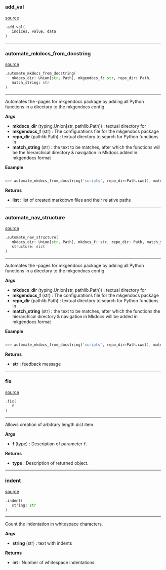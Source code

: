 #


### add_val
[source](https://github.com/allfed/Seaweed-Growth-Model/blob/master/automate_mkdocs.py/#L13)
```python
.add_val(
   indices, value, data
)
```


----


### automate_mkdocs_from_docstring
[source](https://github.com/allfed/Seaweed-Growth-Model/blob/master/automate_mkdocs.py/#L22)
```python
.automate_mkdocs_from_docstring(
   mkdocs_dir: Union[str, Path], mkgendocs_f: str, repo_dir: Path,
   match_string: str
)
```

---
Automates the -pages for mkgendocs package by adding all Python functions in a
directory to the mkgendocs config.

**Args**

* **mkdocs_dir** (typing.Union[str, pathlib.Path]) : textual directory for
* **mkgendocs_f** (str) : The configurations file for the mkgendocs package
* **repo_dir** (pathlib.Path) : textual directory to search for Python functions in
* **match_string** (str) : the text to be matches, after which the functions will be
the hierarchical directory & navigation in Mkdocs
added in mkgendocs format

**Example**


```python

>>> automate_mkdocs_from_docstring('scripts', repo_dir=Path.cwd(), match_string='pages:')
```

**Returns**

* **list**  : list of created markdown files and their relative paths


----


### automate_nav_structure
[source](https://github.com/allfed/Seaweed-Growth-Model/blob/master/automate_mkdocs.py/#L130)
```python
.automate_nav_structure(
   mkdocs_dir: Union[str, Path], mkdocs_f: str, repo_dir: Path, match_string: str,
   structure: dict
)
```

---
Automates the -pages for mkgendocs package by adding all Python
functions in a directory to the mkgendocs config.

**Args**

* **mkdocs_dir** (typing.Union[str, pathlib.Path]) : textual directory for
* **mkgendocs_f** (str) : The configurations file for the mkgendocs package
* **repo_dir** (pathlib.Path) : textual directory to search for Python functions in
* **match_string** (str) : the text to be matches, after which the functions
the hierarchical directory & navigation in Mkdocs
will be added in mkgendocs format

**Example**


```python

>>> automate_mkdocs_from_docstring('scripts', repo_dir=Path.cwd(), match_string='pages:')
```

**Returns**

* **str**  : feedback message


----


### fix
[source](https://github.com/allfed/Seaweed-Growth-Model/blob/master/automate_mkdocs.py/#L174)
```python
.fix(
   f
)
```

---
Allows creation of arbitrary length dict item


**Args**

* **f** (type) : Description of parameter `f`.


**Returns**

* **type**  : Description of returned object.


----


### indent
[source](https://github.com/allfed/Seaweed-Growth-Model/blob/master/automate_mkdocs.py/#L187)
```python
.indent(
   string: str
)
```

---
Count the indentation in whitespace characters.

**Args**

* **string** (str) : text with indents


**Returns**

* **int**  : Number of whitespace indentations

